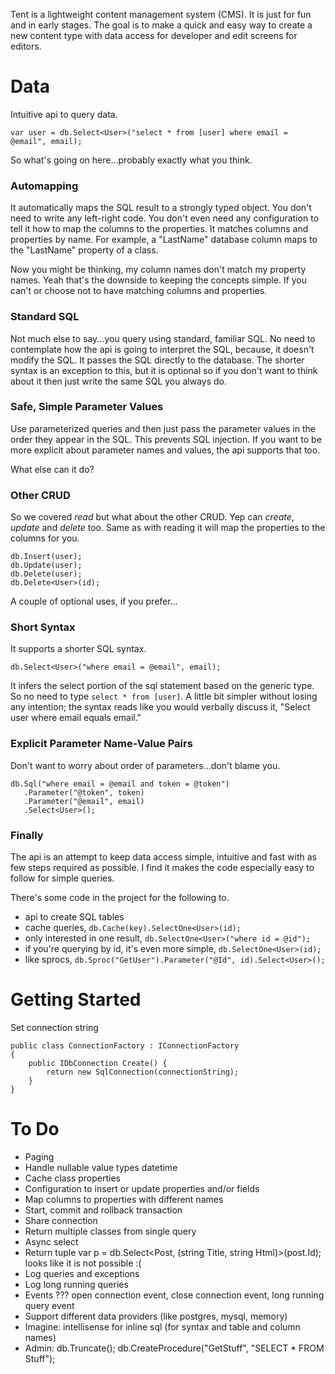 ﻿Tent is a lightweight content management system (CMS). It is just for fun and in early stages. The goal is to make a quick and easy way to create a new content type with data access for developer and edit screens for editors.

# Data

Intuitive api to query data.

```
var user = db.Select<User>("select * from [user] where email = @email", email);
```

So what's going on here...probably exactly what you think.

### Automapping

It automatically maps the SQL result to a strongly typed object. 
You don't need to write any left-right code.
You don't even need any configuration to tell it how to map the columns to the properties.
It matches columns and properties by name. 
For example, a "LastName" database column maps to the "LastName" property of a class.

Now you might be thinking, my column names don't match my property names.
Yeah that's the downside to keeping the concepts simple. 
If you can't or choose not to have matching columns and properties.

### Standard SQL

Not much else to say...you query using standard, familiar SQL.
No need to contemplate how the api is going to interpret the SQL,
because, it doesn't modify the SQL. It passes the SQL directly to the database.
The shorter syntax is an exception to this, but it is optional so if you don't
want to think about it then just write the same SQL you always do.

### Safe, Simple Parameter Values

Use parameterized queries and then just pass the parameter values in the order they appear in the SQL.
This prevents SQL injection.
If you want to be more explicit about parameter names and values, the api supports that too.

What else can it do?

### Other CRUD

So we covered *read* but what about the other CRUD.
Yep can *create*, *update* and *delete* too.
Same as with reading it will map the properties to the columns for you.

```
db.Insert(user);
db.Update(user);
db.Delete(user);
db.Delete<User>(id);
```

A couple of optional uses, if you prefer...

### Short Syntax

It supports a shorter SQL syntax.

```
db.Select<User>("where email = @email", email);
```

It infers the select portion of the sql statement based on the generic type.
So no need to type `select * from [user]`.
A little bit simpler without losing any intention; 
the syntax reads like you would verbally discuss it, "Select user where email equals email."

### Explicit Parameter Name-Value Pairs

Don't want to worry about order of parameters...don't blame you.

```
db.Sql("where email = @email and token = @token")
   .Parameter("@token", token)
   .Parameter("@email", email)
   .Select<User>();
```

### Finally

The api is an attempt to keep data access simple, intuitive and fast with as few steps required as possible.
I find it makes the code especially easy to follow for simple queries.

There's some code in the project for the following to.

* api to create SQL tables
* cache queries, `db.Cache(key).SelectOne<User>(id);`
* only interested in one result, `db.SelectOne<User>("where id = @id");`
* if you're querying by id, it's even more simple, `db.SelectOne<User>(id);`
* like sprocs, `db.Sproc("GetUser").Parameter("@Id", id).Select<User>();`

# Getting Started

Set connection string

```
public class ConnectionFactory : IConnectionFactory
{
	public IDbConnection Create() {
		return new SqlConnection(connectionString);
	}
}
```

# To Do
* Paging
* Handle nullable value types datetime
* Cache class properties
* Configuration to insert or update properties and/or fields
* Map columns to properties with different names
* Start, commit and rollback transaction
* Share connection
* Return multiple classes from single query
* Async select
* Return tuple var p = db.Select<Post, (string Title, string Html)>(post.Id); looks like it is not possible :(
* Log queries and exceptions
* Log long running queries
* Events ??? open connection event, close connection event, long running query event
* Support different data providers (like postgres, mysql, memory)
* Imagine: intellisense for inline sql (for syntax and table and column names)
* Admin: db.Truncate<T>(); db.CreateProcedure("GetStuff", "SELECT * FROM Stuff");